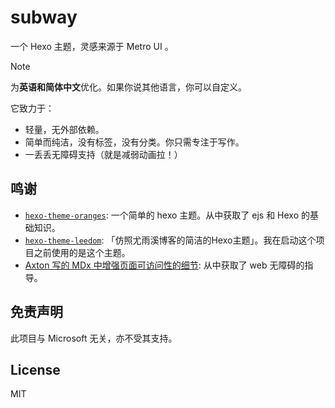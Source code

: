 # subway

一个 Hexo 主题，灵感来源于 Metro UI 。

> [!NOTE]
> 为**英语和简体中文**优化。如果你说其他语言，你可以自定义。

它致力于：

- 轻量，无外部依赖。
- 简单而纯洁，没有标签，没有分类。你只需专注于写作。
- 一丢丢无障碍支持（就是减弱动画拉！）

## 鸣谢

- [`hexo-theme-oranges`](https://github.com/zchengsite/hexo-theme-oranges): 一个简单的 hexo 主题。从中获取了 ejs 和 Hexo 的基础知识。
- [`hexo-theme-leedom`](https://github.com/leedom92/hexo-theme-leedom): 「仿照尤雨溪博客的简洁的Hexo主题」。我在启动这个项目之前使用的是这个主题。
- [Axton 写的 MDx 中增强页面可访问性的细节](https://flyhigher.top/develop/1912.html): 从中获取了 web 无障碍的指导。

## 免责声明

此项目与 Microsoft 无关，亦不受其支持。

## License

MIT
